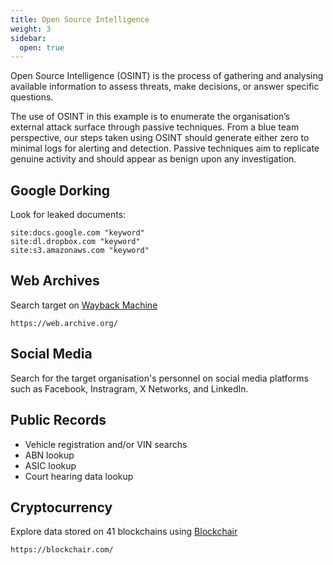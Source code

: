 ```yaml
---
title: Open Source Intelligence
weight: 3
sidebar:
  open: true
---
```

Open Source Intelligence (OSINT) is the process of gathering and analysing available information to assess threats, make decisions, or answer specific questions.

The use of OSINT in this example is to enumerate the organisation’s external attack surface through passive techniques. From a blue team perspective, our steps taken using OSINT should generate either zero to minimal logs for alerting and detection. Passive techniques aim to replicate genuine activity and should appear as benign upon any investigation.

## Google Dorking
Look for leaked documents:
```
site:docs.google.com "keyword"
site:dl.dropbox.com "keyword"
site:s3.amazonaws.com "keyword"
```

## Web Archives
Search target on [Wayback Machine](https://web.archive.org/)
```
https://web.archive.org/
```
## Social Media
Search for the target organisation's personnel on social media platforms such as Facebook, Instragram, X Networks, and LinkedIn.

## Public Records
* Vehicle registration and/or VIN searchs
* ABN lookup
* ASIC lookup
* Court hearing data lookup

## Cryptocurrency
Explore data stored on 41 blockchains using [Blockchair](https://blockchair.com/)
```
https://blockchair.com/
```